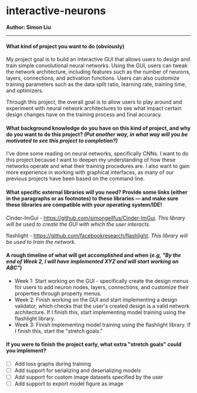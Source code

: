# interactive-neurons

**Author: Simon Liu**

---

#### What kind of project you want to do (obviously)

My project goal is to build an interactive GUI that allows users to design and 
train simple convolutional neural networks. Using the GUI, users can tweak the
network architecture, including features such as the number of neurons, layers, 
connections, and activation functions. Users can also customize training 
parameters such as the data split ratio, learning rate, training time, and optimizers. 

Through this project, the overall goal is to allow users to play around and 
experiment with neural network architectures to see what impact certain design 
changes have on the training process and final accuracy.

#### What background knowledge do you have on this kind of project, and why do you want to do this project? *(Put another way, in what way will you be motivated to see this project to completion?)*

I've done some reading on neural networks, specifically CNNs. 
I want to do this project because I want to deepen my understanding of how these 
networks operate and what their training procedures are. I also want to gain more 
experience in working with graphical interfaces, as many of our previous projects 
have been based on the command line. 

#### What specific external libraries will you need? Provide some links (either in the paragraphs or as footnotes) to these libraries — and make sure these libraries are compatible with your operating system/IDE!
Cinder-ImGui - https://github.com/simongeilfus/Cinder-ImGui. 
*This library will be used to create the GUI with which the user interacts.*

flashlight - https://github.com/facebookresearch/flashlight. 
*This library will be used to train the network.*

#### A rough timeline of what will get accomplished and when (*e.g, "By the end of Week 2, I will have implemented XYZ and will start working on ABC"*)
* Week 1: Start working on the GUI - specifically create the design menus for 
users to add neuron nodes, layers, connections, and customize their properties
 through property menus. 
* Week 2: Finish working on the GUI and start implementing a design validator, 
which checks that the user's created design is a valid network architecture. 
If I finish this, start implementing model training using the flashlight library.
* Week 3: Finish implementing model training using the flashlight library. 
If I finish this, start the "stretch goals."

#### If you were to finish the project early, what extra "stretch goals" could you implement?
- [ ] Add loss graphs during training
- [ ] Add support for serializing and deserializing models 
- [ ] Add support for custom image datasets specified by the user
- [ ] Add support to export model figure as image